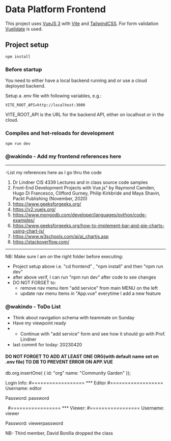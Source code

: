 # Data Platform Frontend

This project uses [VueJS 3](https://vuejs.org/) with [Vite](https://vitejs.dev/) and [TailwindCSS](https://tailwindcss.com/).
For form validation [Vuelidate](https://vuelidate-next.netlify.app/) is used.

## Project setup

    npm install

### Before startup
You need to either have a local backend running and or use a cloud deployed backend.

Setup a .env file with following variables, e.g.:

    VITE_ROOT_API=http://localhost:3000

VITE_ROOT_API is the URL for the backend API, either on localhost or in the cloud.
### Compiles and hot-reloads for development

    npm run dev


### @wakindo - Add my frontend references here
**********************************************************************************
-List my references here as I go thru the code
1) Dr Lindner CIS 4339 Lectures and in class source code samples
2) Front-End Development Projects with Vue.js" by Raymond Camden,
Hugo Di Francesco, Clifford Gurney, Philip Kirkbride and Maya
Shavin, Packt Publishing (November, 2020)
3) https://www.geeksforgeeks.org/
4) https://v2.vuejs.org/
5) https://www.mongodb.com/developer/languages/python/code-examples/
6) https://www.geeksforgeeks.org/how-to-implement-bar-and-pie-charts-using-chart-js/
7) https://www.w3schools.com/ai/ai_chartjs.asp
8) https://stackoverflow.com/




*********************************************************************************
NB: Make sure I am on the right folder before executing:
- Project setup above i.e. "cd frontend" ,  "npm install" and then "npm run dev"
- after above verif, I can run "npm run dev" after code to see changes
- DO NOT FORGET to:
    * remove nav menu item "add service" from main MENU on the left
    * update nav menu items in "App.vue" everytime I add a new feature
### @wakindo - ToDo List
- Think about navigation schema with teammate on Sunday
- Have my viewpoint ready
- * Continue with "add service" form and see how it should go with Prof. Lindner
- last commit for today: 20230420


#### DO NOT FORGET TO ADD AT LEAST ONE ORG(with default name set on .env file) TO DB TO PREVENT ERROR ON APP.VUE
db.org.insertOne(
{   id: "org"
    name: "Community Garden"
});

Login Info:
#==================
*** Editor
#==================
Username: editor

Password: password

 
#=================
*** Viewer:
#=================
Username: viewer

Password: viewerpassword



NB- Third member, David Bonilla  dropped the class



